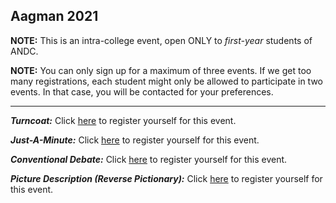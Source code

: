 ## Aagman 2021

**NOTE:** This is an intra-college event, open ONLY to _first-year_ students of ANDC.

**NOTE:** You can only sign up for a maximum of three events. If we get too many registrations, each student might only be allowed to participate in two events. In that case, you will be contacted for your preferences.

----


***Turncoat:*** Click [here](https://docs.google.com/forms/d/e/1FAIpQLSdT_EDgb0IlnSErpXNx3BDcmWlav1plFM8Wn10NwZpteb2VAw/viewform?usp=sf_link) to register yourself for this event.

***Just-A-Minute:*** Click [here](https://docs.google.com/forms/d/e/1FAIpQLSc5MlEoev9Kx-hOWGC7p_aOmHLEZv1CclufQpBO4Ji1RMoeOA/viewform?usp=sf_link) to register yourself for this event.

***Conventional Debate:*** Click [here](https://docs.google.com/forms/d/e/1FAIpQLScCfAFHj-kkIWYArzqYXVVu0s9IOu5VDxYTsGOx1H2GUXt-XA/viewform?usp=sf_link) to register yourself for this event.

***Picture Description (Reverse Pictionary):*** Click [here](https://docs.google.com/forms/d/e/1FAIpQLSdWXd58PUlRqcruNqxFO9U2WK21rlBIcb14JR1p9c1xQrpnQg/viewform?usp=sf_link) to register yourself for this event.
